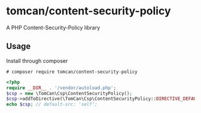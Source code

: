 # tomcan/content-security-policy
A PHP Content-Security-Policy library

## Usage
Install through composer  

```# composer require tomcan/content-security-policy```

```php
<?php
require __DIR__ . '/vendor/autoload.php';
$csp = new \TomCan\Csp\ContentSecurityPolicy();
$csp->addToDirective(\TomCan\Csp\ContentSecurityPolicy::DIRECTIVE_DEFAULT_SRC, 'self');
echo $csp; // default-src: 'self';
```
